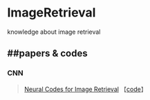 # ImageRetrieval
knowledge about image retrieval

##papers & codes
---
### CNN
>[Neural Codes for Image Retrieval](https://arxiv.org/abs/1404.1777) 【[code](https://github.com/arbabenko/Spoc)】
